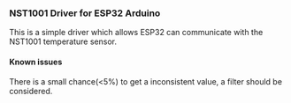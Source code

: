 ### NST1001 Driver for ESP32 Arduino

This is a simple driver which allows ESP32 can communicate with the NST1001 temperature sensor.

#### Known issues

There is a small chance(<5%) to get a inconsistent value, a filter should be considered.

